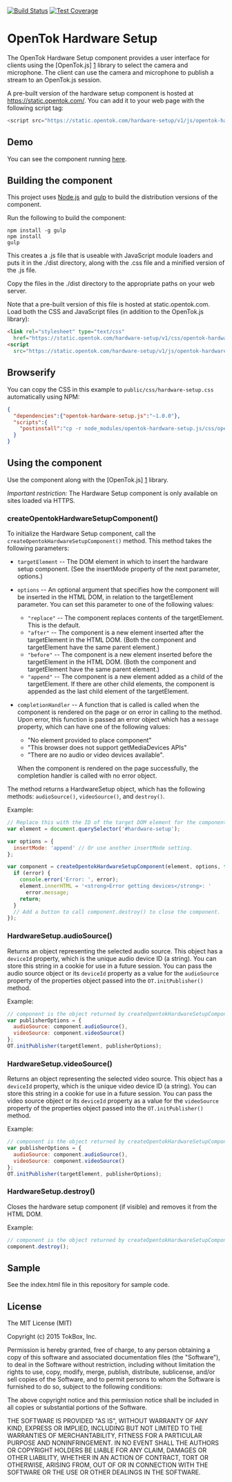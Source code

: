 [![Build Status](https://travis-ci.org/opentok/opentok-hardware-setup.js.svg)](https://travis-ci.org/opentok/opentok-hardware-setup.js)
[![Test Coverage](https://codeclimate.com/github/opentok/opentok-hardware-setup.js/badges/coverage.svg)](https://codeclimate.com/github/opentok/opentok-hardware-setup.js/coverage)

OpenTok Hardware Setup
======================

The OpenTok Hardware Setup component provides a user interface for clients
using the [OpenTok.js] [1] library to select the camera and microphone. The
client can use the camera and microphone to publish a stream to an OpenTok.js
session.

A pre-built version of the hardware setup component is hosted at https://static.opentok.com/.
You can add it to your web page with the following script tag:

```js
<script src="https://static.opentok.com/hardware-setup/v1/js/opentok-hardware-setup.js"></script>
```

Demo
----

You can see the component running [here](https://opentok.github.io/opentok-hardware-setup.js/).

Building the component
----------------------

This project uses [Node.js][2] and [gulp][3] to build the distribution
versions of the component.

Run the following to build the component:

    npm install -g gulp
    npm install
    gulp

This creates a .js file that is useable with JavaScript module loaders and
puts it in the ./dist directory, along with the .css file and a minified version
of the .js file.

Copy the files in the ./dist directory to the appropriate paths on your
web server.

Note that a pre-built version of this file is hosted at static.opentok.com.
Load both the CSS and JavaScript files (in addition to the OpenTok.js library):

```html
<link rel="stylesheet" type="text/css"
  href="https://static.opentok.com/hardware-setup/v1/css/opentok-hardware-setup.css">
<script
  src="https://static.opentok.com/hardware-setup/v1/js/opentok-hardware-setup.js"></script>
```

Browserify
----------

You can copy the CSS in this example to `public/css/hardware-setup.css`
automatically using NPM:

```json
{
  "dependencies":{"opentok-hardware-setup.js":"~1.0.0"},
  "scripts":{
    "postinstall":"cp -r node_modules/opentok-hardware-setup.js/css/opentok-hardware-setup.css public/css/opentok-hardware-setup.css"
  }
}
```

Using the component
-------------------

Use the component along with the [OpenTok.js] [1] library.

*Important restriction:* The Hardware Setup component is only available on sites loaded
via HTTPS.

### createOpentokHardwareSetupComponent()

To initialize the Hardware Setup component, call the
`createOpentokHardwareSetupComponent()` method. This method takes the following
parameters:

* `targetElement` -- The DOM element in which to insert the hardware setup
component. (See the insertMode property of the next parameter, options.)

* `options` -- An optional argument that specifies how the component will be
inserted in the HTML DOM, in relation to the targetElement parameter. You can
set this parameter to one of the following values:

  * `"replace"` -- The component replaces contents of the targetElement. This is
the default.
  * `"after"` -- The component is a new element inserted after the targetElement in
the HTML DOM. (Both the component and targetElement have the same parent
element.)
  * `"before"` -- The component is a new element inserted before the targetElement
in the HTML DOM. (Both the component and targetElement have the same parent
element.)
  * `"append"` -- The component is a new element added as a child of the
targetElement. If there are other child elements, the component is appended as
the last child element of the targetElement.

* `completionHandler` -- A function that is called is called when the component
is rendered on the page or on error in calling to the method. Upon error, this
function is passed an error object which has a `message` property, which can
have one of the following values:

  * "No element provided to place component"
  * "This browser does not support getMediaDevices APIs"
  * "There are no audio or video devices available".

  When the component is rendered on the page successfully, the completion
  handler is called with no error object.

The method returns a HardwareSetup object, which has the following methods:
`audioSource()`, `videoSource()`, and `destroy()`.

Example:

```javascript
// Replace this with the ID of the target DOM element for the component
var element = document.querySelector('#hardware-setup');

var options = {
  insertMode: 'append' // Or use another insertMode setting.
};

var component = createOpentokHardwareSetupComponent(element, options, function(error) {
  if (error) {
    console.error('Error: ', error);
    element.innerHTML = '<strong>Error getting devices</strong>: '
      error.message;
    return;
  }
  // Add a button to call component.destroy() to close the component.
});
```

### HardwareSetup.audioSource()

Returns an object representing the selected audio source. This object has a
`deviceId` property, which is the unique audio device ID (a string). You can
store this string in a cookie for use in a future session. You can pass the
audio source object or its `deviceId` property as a value for the `audioSource`
property of the properties object passed into the `OT.initPublisher()` method.

Example:

```javascript
// component is the object returned by createOpentokHardwareSetupComponent()
var publisherOptions = {
  audioSource: component.audioSource(),
  videoSource: component.videoSource()
};
OT.initPublisher(targetElement, publisherOptions);
```

### HardwareSetup.videoSource()

Returns an object representing the selected video source. This object has a
`deviceId` property, which is the unique video device ID (a string). You can
store this string in a cookie for use in a future session. You can pass the
video source object or its `deviceId` property as a value for the `videoSource`
property of the properties object passed into the `OT.initPublisher()` method.

Example:

```javascript
// component is the object returned by createOpentokHardwareSetupComponent()
var publisherOptions = {
  audioSource: component.audioSource(),
  videoSource: component.videoSource()
};
OT.initPublisher(targetElement, publisherOptions);
```

### HardwareSetup.destroy()

Closes the hardware setup component (if visible) and removes it from the
HTML DOM.

Example:

```javascript
// component is the object returned by createOpentokHardwareSetupComponent()
component.destroy();
```

Sample
------

See the index.html file in this repository for sample code.

License
-------

The MIT License (MIT)

Copyright (c) 2015 TokBox, Inc.

Permission is hereby granted, free of charge, to any person obtaining a copy
of this software and associated documentation files (the "Software"), to deal
in the Software without restriction, including without limitation the rights
to use, copy, modify, merge, publish, distribute, sublicense, and/or sell
copies of the Software, and to permit persons to whom the Software is
furnished to do so, subject to the following conditions:

The above copyright notice and this permission notice shall be included in all
copies or substantial portions of the Software.

THE SOFTWARE IS PROVIDED "AS IS", WITHOUT WARRANTY OF ANY KIND, EXPRESS OR
IMPLIED, INCLUDING BUT NOT LIMITED TO THE WARRANTIES OF MERCHANTABILITY,
FITNESS FOR A PARTICULAR PURPOSE AND NONINFRINGEMENT. IN NO EVENT SHALL THE
AUTHORS OR COPYRIGHT HOLDERS BE LIABLE FOR ANY CLAIM, DAMAGES OR OTHER
LIABILITY, WHETHER IN AN ACTION OF CONTRACT, TORT OR OTHERWISE, ARISING FROM,
OUT OF OR IN CONNECTION WITH THE SOFTWARE OR THE USE OR OTHER DEALINGS IN THE
SOFTWARE.


[1]: https://tokbox.com/opentok/libraries/client/js/
[2]: http://nodejs.org/
[3]: http://gulpjs.com/

